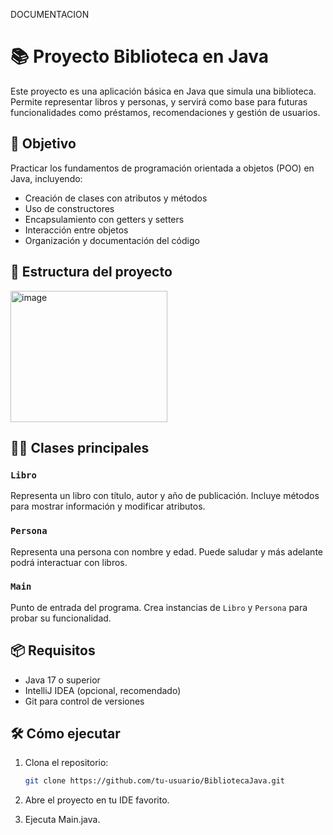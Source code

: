 DOCUMENTACION

# 📚 Proyecto Biblioteca en Java

Este proyecto es una aplicación básica en Java que simula una biblioteca. Permite representar libros y personas, y servirá como base para futuras funcionalidades como préstamos, recomendaciones y gestión de usuarios.

## 🚀 Objetivo

Practicar los fundamentos de programación orientada a objetos (POO) en Java, incluyendo:

- Creación de clases con atributos y métodos
- Uso de constructores
- Encapsulamiento con getters y setters
- Interacción entre objetos
- Organización y documentación del código

## 🧱 Estructura del proyecto
<img width="251" height="210" alt="image" src="https://github.com/user-attachments/assets/7b2a650c-8708-40ff-87ab-136048d0fd1c" />


## 🧑‍💻 Clases principales

### `Libro`
Representa un libro con título, autor y año de publicación. Incluye métodos para mostrar información y modificar atributos.

### `Persona`
Representa una persona con nombre y edad. Puede saludar y más adelante podrá interactuar con libros.

### `Main`
Punto de entrada del programa. Crea instancias de `Libro` y `Persona` para probar su funcionalidad.

## 📦 Requisitos

- Java 17 o superior
- IntelliJ IDEA (opcional, recomendado)
- Git para control de versiones

## 🛠️ Cómo ejecutar

1. Clona el repositorio:
   ```bash
   git clone https://github.com/tu-usuario/BibliotecaJava.git

2. Abre el proyecto en tu IDE favorito.

3. Ejecuta Main.java.
